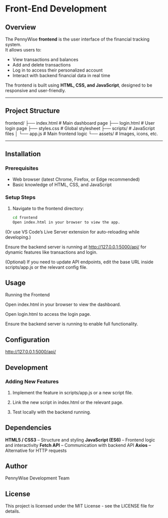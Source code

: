 # Front-End Development

## Overview
The PennyWise **frontend** is the user interface of the financial tracking system.  
It allows users to:
- View transactions and balances
- Add and delete transactions
- Log in to access their personalized account
- Interact with backend financial data in real time

The frontend is built using **HTML, CSS, and JavaScript**, designed to be responsive and user-friendly.

---

## Project Structure
frontend/
├── index.html        # Main dashboard page
├── login.html        # User login page
├── styles.css        # Global stylesheet
├── scripts/          # JavaScript files
│   └── app.js        # Main frontend logic
└── assets/           # Images, icons, etc.

---

## Installation

### Prerequisites
- Web browser (latest Chrome, Firefox, or Edge recommended)
- Basic knowledge of HTML, CSS, and JavaScript

### Setup Steps
1. Navigate to the frontend directory:
   ```bash
   cd frontend
   Open index.html in your browser to view the app.
(Or use VS Code’s Live Server extension for auto-reloading while developing.)

Ensure the backend server is running at http://127.0.0.1:5000/api/ for dynamic features like transactions and login.

(Optional) If you need to update API endpoints, edit the base URL inside scripts/app.js or the relevant config file.


## Usage
Running the Frontend

Open index.html in your browser to view the dashboard.

Open login.html to access the login page.

Ensure the backend server is running to enable full functionality.


## Configuration
http://127.0.0.1:5000/api/

## Development

### Adding New Features
1. Implement the feature in scripts/app.js or a new script file.

2. Link the new script in index.html or the relevant page.

3. Test locally with the backend running.

## Dependencies

**HTML5 / CSS3** – Structure and styling
**JavaScript (ES6)** – Frontend logic and interactivity
**Fetch API** – Communication with backend API
 **Axios** – Alternative for HTTP requests

## Author

PennyWise Development Team

## License

This project is licensed under the MIT License - see the LICENSE file for details.


